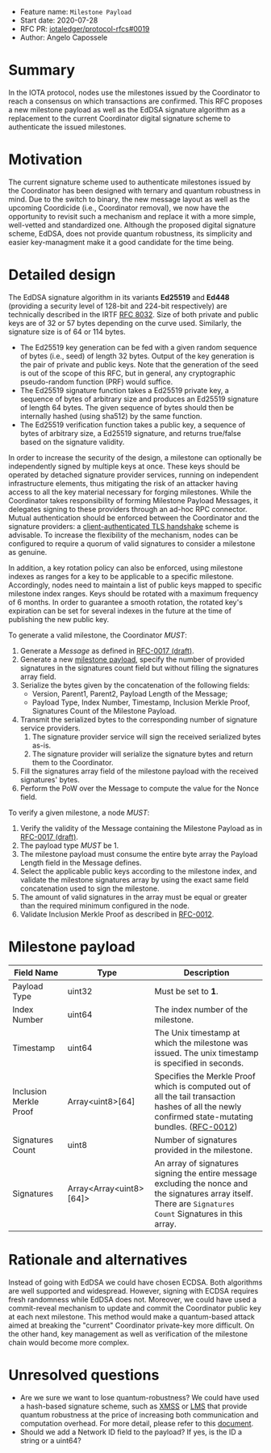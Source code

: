 + Feature name: `Milestone Payload`
+ Start date: 2020-07-28
+ RFC PR: [iotaledger/protocol-rfcs#0019](https://github.com/iotaledger/protocol-rfcs/pull/19)
+ Author: Angelo Capossele

# Summary

In the IOTA protocol, nodes use the milestones issued by the Coordinator to reach a consensus on which transactions are confirmed. 
This RFC proposes a new milestone payload as well as the EdDSA signature algorithm as a replacement to the current Coordinator digital signature scheme to authenticate the issued milestones.

# Motivation
The current signature scheme used to authenticate milestones issued by the Coordinator has been designed with ternary and quantum robustness in mind. Due to the switch to binary, the new message layout as well as the upcoming Coordicide (i.e., Coordinator removal), we now have the opportunity to revisit such a mechanism and replace it with a more simple, well-vetted and standardized one. Although the proposed digital signature scheme, EdDSA, does not provide quantum robustness, its simplicity and easier key-managment make it a good candidate for the time being.

# Detailed design

The EdDSA signature algorithm in its variants **Ed25519** and **Ed448** (providing a security level of 128-bit and 224-bit respectively) are technically described in the IRTF [RFC 8032](https://tools.ietf.org/html/rfc8032).
Size of both private and public keys are of 32 or 57 bytes depending on the curve used. Similarly, the signature size is of 64 or 114 bytes.

- The Ed25519 key generation can be fed with a given random sequence of bytes (i.e., seed) of length 32 bytes. Output of the key generation is the pair of private and public keys. Note that the generation of the seed is out of the scope of this RFC, but in general, any cryptographic pseudo-random function (PRF) would suffice.
- The Ed25519 signature function takes a Ed25519 private key, a sequence of bytes of arbitrary size and produces an Ed25519 signature of length 64 bytes. The given sequence of bytes should then be internally hashed (using sha512) by the same function.
- The Ed25519 verification function takes a public key, a sequence of bytes of arbitrary size, a Ed25519 signature, and returns true/false based on the signature validity.

In order to increase the security of the design, a milestone can optionally be independently signed by multiple keys at once. These keys should be operated by detached signature provider services, running on independent infrastructure elements, thus mitigating the risk of an attacker having access to all the key material necessary for forging milestones. While the Coordinator takes responsibility of forming Milestone Payload Messages, it delegates signing to these providers through an ad-hoc RPC connector. Mutual authentication should be enforced between the Coordinator and the signature providers: a [client-authenticated TLS handshake](https://en.wikipedia.org/wiki/Transport_Layer_Security#Client-authenticated_TLS_handshake) scheme is advisable. To increase the flexibility of the mechanism, nodes can be configured to require a quorum of valid signatures to consider a milestone as genuine.

In addition, a key rotation policy can also be enforced, using milestone indexes as ranges for a key to be applicable to a specific milestone. Accordingly, nodes need to maintain a list of public keys mapped to specific milestone index ranges. Keys should be rotated with a maximum frequency of 6 months. In order to guarantee a smooth rotation, the rotated key's expiration can be set for several indexes in the future at the time of publishing the new public key.

To generate a valid milestone, the Coordinator *MUST*: 
1. Generate a *Message* as defined in [RFC-0017 (draft)](https://github.com/GalRogozinski/protocol-rfcs/blob/message/text/0017-message/0017-message.md).
2. Generate a new [milestone payload](#Milestone-payload), specify the number of provided signatures in the signatures count field but without filling the signatures array field.
3. Serialize the bytes given by the concatenation of the following fields:
    - Version, Parent1, Parent2, Payload Length of the Message;
    - Payload Type, Index Number, Timestamp, Inclusion Merkle Proof, Signatures Count of the Milestone Payload.
4. Transmit the serialized bytes to the corresponding number of signature service providers.
    1. The signature provider service will sign the received serialized bytes as-is.
    2. The signature provider will serialize the signature bytes and return them to the Coordinator.
5. Fill the signatures array field of the milestone payload with the received signatures' bytes.
6. Perform the PoW over the Message to compute the value for the Nonce field.

To verify a given milestone, a node *MUST*:
1. Verify the validity of the Message containing the Milestone Payload as in [RFC-0017 (draft)](https://github.com/GalRogozinski/protocol-rfcs/blob/message/text/0017-message/0017-message.md).
2. The payload type *MUST* be 1.
3. The milestone payload must consume the entire byte array the Payload Length field in the Message defines.
4. Select the applicable public keys according to the milestone index, and validate the milestone signatures array by using the exact same field concatenation used to sign the milestone.
5. The amount of valid signatures in the array must be equal or greater than the required minimum configured in the node.
6. Validate Inclusion Merkle Proof as described in [RFC-0012](https://github.com/iotaledger/protocol-rfcs/blob/master/text/0012-milestone-merkle-validation/0012-milestone-merkle-validation.md).

# Milestone payload

| Field Name             | Type            | Description                                                                                                                                                                                                                                                                                             |
| ---------------------- | --------------- | ------------------------------------------------------------------------------------------------------------------------------------------------------------------------------------------------------------------------------------------------------------------------------------------------------- |
| Payload Type           | uint32          | Must be set to **1**.                                                                                                                                                                                                                                                                                   |
| Index Number           | uint64          | The index number of the milestone.                                                                                                                                                                                                                                                                      |
| Timestamp              | uint64          | The Unix timestamp at which the milestone was issued. The unix timestamp is specified in seconds.                                                                                                                                                                                                       |
| Inclusion Merkle Proof | Array\<uint8\>[64] | Specifies the Merkle Proof which is computed out of all the tail transaction hashes of all the newly confirmed state-mutating bundles. ([RFC-0012](https://github.com/iotaledger/protocol-rfcs/blob/master/text/0012-milestone-merkle-validation/0012-milestone-merkle-validation.md)) |
| Signatures Count       | uint8           | Number of signatures provided in the milestone. |
| Signatures             | Array\<Array\<uint8\>[64]\> | An array of signatures signing the entire message excluding the nonce and the signatures array itself. There are `Signatures Count` Signatures in this array. |

# Rationale and alternatives

Instead of going with EdDSA we could have chosen ECDSA. Both algorithms are well supported and widespread. However, signing with ECDSA requires fresh randomness while EdDSA does not. Moreover, we could have used a commit-reveal mechanism to update and commit the Coordinator public key at each next milestone. This method would make a quantum-based attack aimed at breaking the "current" Coordinator private-key more difficult. On the other hand, key management as well as verification of the milestone chain would become more complex.

# Unresolved questions

- Are we sure we want to lose quantum-robustness? We could have used a hash-based signature scheme, such as [XMSS](https://tools.ietf.org/html/rfc8391) or [LMS](https://tools.ietf.org/html/rfc8554) that provide quantum robustness at the price of increasing both communication and computation overhead. For more detail, please refer to this [document](https://docs.google.com/document/d/15_FkOhHFR4arxBBl07H_ETUGjPbf5jlJOiyYwZ7zKOg/edit?usp=sharing).
- Should we add a Network ID field to the payload? If yes, is the ID a string or a uint64?
